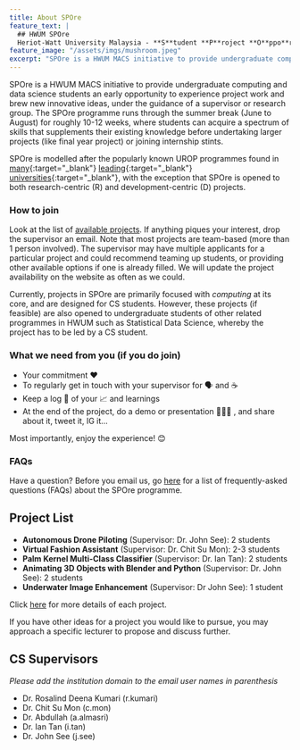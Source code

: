 ```yaml
---
title: About SPOre
feature_text: |
  ## HWUM SPOre
  Heriot-Watt University Malaysia - **S**tudent **P**roject **O**ppo**r**tuniti**e**s
feature_image: "/assets/imgs/mushroom.jpeg"
excerpt: "SPOre is a HWUM MACS initiative to provide undergraduate computing and data science students an early opportunity to experience project work and brew new innovative ideas, under the guidance of a supervisor or research group. The SPOre programme runs through the summer break (June to August), where students can acquire a spectrum of skills that supplements their existing knowledge before undertaking larger projects (like group-based projects or final year project) or joining internship stints. SPOre is modelled after the popularly known UROP programmes found in many leading universities, with the exception that it is open to both research-oriented and development-oriented projects."
---
```


SPOre is a HWUM MACS initiative to provide undergraduate computing and data science students an early opportunity to experience project work and brew new innovative ideas, under the guidance of a supervisor or research group. The SPOre programme runs through the summer break (June to August) for roughly 10-12 weeks, where students can acquire a spectrum of skills that supplements their existing knowledge before undertaking larger projects (like final year project) or joining internship stints.

SPOre is modelled after the popularly known UROP programmes found in [many](http://teaching.eng.cam.ac.uk/content/undergraduate-research-opportunities-programme-urop){:target="_blank"} [leading](https://www.ntu.edu.sg/mse/admissions/undergraduates/current-students/research-scheme/urop){:target="_blank"} [universities](https://www.imperial.ac.uk/urop){:target="_blank"}, with the exception that SPOre is opened to both research-centric (R) and development-centric (D) projects.

### How to join

Look at the list of [available projects](/projects/). If anything piques your interest, drop the supervisor an email. Note that most projects are team-based (more than 1 person involved). The supervisor may have multiple applicants for a particular project and could recommend teaming up students, or providing other available options if one is already filled. We will update the project availability on the website as often as we could.

Currently, projects in SPOre are primarily focused with _computing_ at its core, and are designed for CS students. However, these projects (if feasible) are also opened to undergraduate students of other related programmes in HWUM such as Statistical Data Science, whereby the project has to be led by a CS student.


### What we need from you (if you do join)

- Your commitment ❤️
- To regularly get in touch with your supervisor for 🗣️ and ☕
- Keep a log 📖 of your 📈 and learnings
- At the end of the project, do a demo or presentation 👩🏻‍🏫 , and share about it, tweet it, IG it...

Most importantly, enjoy the experience! 😊

### FAQs

Have a question? Before you email us, go [here](/faqs/) for a list of frequently-asked questions (FAQs) about the SPOre programme.


## Project List

- **Autonomous Drone Piloting** (Supervisor: Dr. John See): 2 students
- **Virtual Fashion Assistant** (Supervisor: Dr. Chit Su Mon): 2-3 students
- **Palm Kernel Multi-Class Classifier** (Supervisor: Dr. Ian Tan): 2 students
- **Animating 3D Objects with Blender and Python** (Supervisor: Dr. John See): 2 students
- **Underwater Image Enhancement** (Supervisor: Dr John See): 1 student

Click [here](/projects/) for more details of each project.

If you have other ideas for a project you would like to pursue, you may approach a specific lecturer to propose and discuss further.

## CS Supervisors

_Please add the institution domain to the email user names in parenthesis_
- Dr. Rosalind Deena Kumari (r.kumari)
- Dr. Chit Su Mon (c.mon)
- Dr. Abdullah (a.almasri)
- Dr. Ian Tan (i.tan)
- Dr. John See (j.see)
